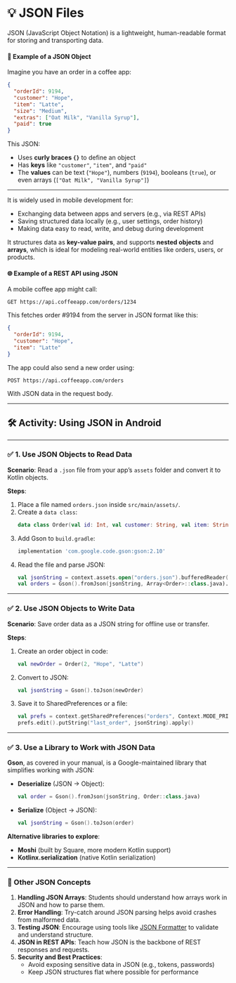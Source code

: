 # 💡 **JSON Files**

JSON (JavaScript Object Notation) is a lightweight, human-readable format for storing and transporting data. 

#### 🧾 **Example of a JSON Object**
Imagine you have an order in a coffee app:

```json
{
  "orderId": 9194,
  "customer": "Hope",
  "item": "Latte",
  "size": "Medium",
  "extras": ["Oat Milk", "Vanilla Syrup"],
  "paid": true
}
```

This JSON:
- Uses **curly braces `{}`** to define an object
- Has **keys** like `"customer"`, `"item"`, and `"paid"`
- The **values** can be text (`"Hope"`), numbers (`9194`), booleans (`true`), or even arrays (`["Oat Milk", "Vanilla Syrup"]`)

---

It is widely used in mobile development for:
- Exchanging data between apps and servers (e.g., via REST APIs)
- Saving structured data locally (e.g., user settings, order history)
- Making data easy to read, write, and debug during development

It structures data as **key-value pairs**, and supports **nested objects** and **arrays**, which is ideal for modeling real-world entities like orders, users, or products.
  
#### 🌐 **Example of a REST API using JSON**

A mobile coffee app might call:

```http
GET https://api.coffeeapp.com/orders/1234
```

This fetches order #9194 from the server in JSON format like this:

```json
{
  "orderId": 9194,
  "customer": "Hope",
  "item": "Latte"
}
```

The app could also send a new order using:

```http
POST https://api.coffeeapp.com/orders
```

With JSON data in the request body.

---

## 🛠️ **Activity: Using JSON in Android**

---

### ✅ **1. Use JSON Objects to Read Data**

**Scenario**: Read a `.json` file from your app’s `assets` folder and convert it to Kotlin objects.

**Steps**:

1. Place a file named `orders.json` inside `src/main/assets/`.
2. Create a `data class`:
   ```kotlin
   data class Order(val id: Int, val customer: String, val item: String)
   ```
3. Add Gson to `build.gradle`:
   ```gradle
   implementation 'com.google.code.gson:gson:2.10'
   ```
4. Read the file and parse JSON:
   ```kotlin
   val jsonString = context.assets.open("orders.json").bufferedReader().use { it.readText() }
   val orders = Gson().fromJson(jsonString, Array<Order>::class.java).toList()
   ```

---

### ✅ **2. Use JSON Objects to Write Data**
**Scenario**: Save order data as a JSON string for offline use or transfer.

**Steps**:
1. Create an order object in code:
   ```kotlin
   val newOrder = Order(2, "Hope", "Latte")
   ```
2. Convert to JSON:
   ```kotlin
   val jsonString = Gson().toJson(newOrder)
   ```
3. Save it to SharedPreferences or a file:
   ```kotlin
   val prefs = context.getSharedPreferences("orders", Context.MODE_PRIVATE)
   prefs.edit().putString("last_order", jsonString).apply()
   ```

---

### ✅ **3. Use a Library to Work with JSON Data**
**Gson**, as covered in your manual, is a Google-maintained library that simplifies working with JSON:

- **Deserialize** (JSON → Object):
  ```kotlin
  val order = Gson().fromJson(jsonString, Order::class.java)
  ```

- **Serialize** (Object → JSON):
  ```kotlin
  val jsonString = Gson().toJson(order)
  ```

**Alternative libraries to explore**:
- **Moshi** (built by Square, more modern Kotlin support)
- **Kotlinx.serialization** (native Kotlin serialization)

---

### 📘 Other JSON Concepts

1. **Handling JSON Arrays**: Students should understand how arrays work in JSON and how to parse them.
2. **Error Handling**: Try-catch around JSON parsing helps avoid crashes from malformed data.
3. **Testing JSON**: Encourage using tools like [JSON Formatter](https://jsonformatter.curiousconcept.com/) to validate and understand structure.
4. **JSON in REST APIs**: Teach how JSON is the backbone of REST responses and requests.
5. **Security and Best Practices**:
   - Avoid exposing sensitive data in JSON (e.g., tokens, passwords)
   - Keep JSON structures flat where possible for performance

